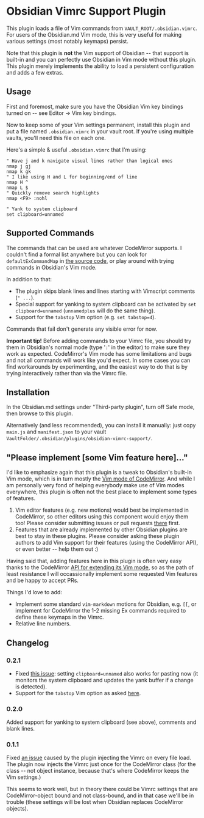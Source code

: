 # Obsidian Vimrc Support Plugin

This plugin loads a file of Vim commands from `VAULT_ROOT/.obsidian.vimrc`.
For users of the Obsidian.md Vim mode, this is very useful for making various settings (most notably keymaps) persist.

Note that this plugin is **not** the Vim support of Obsidian -- that support is built-in and you can perfectly use Obsidian in Vim mode without this plugin.
This plugin merely implements the ability to load a persistent configuration and adds a few extras.

## Usage

First and foremost, make sure you have the Obsidian Vim key bindings turned on -- see Editor -> Vim key bindings.

Now to keep some of your Vim settings permanent, install this plugin and put a file named `.obsidian.vimrc` in your vault root.
If you're using multiple vaults, you'll need this file on each one.

Here's a simple & useful `.obsidian.vimrc` that I'm using:

```
" Have j and k navigate visual lines rather than logical ones
nmap j gj
nmap k gk
" I like using H and L for beginning/end of line
nmap H ^
nmap L $
" Quickly remove search highlights
nmap <F9> :nohl

" Yank to system clipboard
set clipboard=unnamed
```

## Supported Commands

The commands that can be used are whatever CodeMirror supports.
I couldn't find a formal list anywhere but you can look for `defaultExCommandMap` in [the source code](https://github.com/codemirror/CodeMirror/blob/master/keymap/vim.js), or play around with trying commands in Obsidian's Vim mode.

In addition to that:
- The plugin skips blank lines and lines starting with Vimscript comments (`" ...`).
- Special support for yanking to system clipboard can be activated by `set clipboard=unnamed` (`unnamedplus` will do the same thing).
- Support for the `tabstop` Vim option (e.g. `set tabstop=4`).

Commands that fail don't generate any visible error for now.

**Important tip!** Before adding commands to your Vimrc file, you should try them in Obsidian's normal mode (type '`:`' in the editor) to make sure they work as expected.
CodeMirror's Vim mode has some limitations and bugs and not all commands will work like you'd expect.
In some cases you can find workarounds by experimenting, and the easiest way to do that is by trying interactively rather than via the Vimrc file.

## Installation

In the Obsidian.md settings under "Third-party plugin", turn off Safe mode, then browse to this plugin.

Alternatively (and less recommended), you can install it manually: just copy `main.js` and `manifest.json` to your vault `VaultFolder/.obsidian/plugins/obsidian-vimrc-support/`.

## "Please implement \[some Vim feature here\]..."

I'd like to emphasize again that this plugin is a tweak to Obsidian's built-in Vim mode, which is in turn mostly the [Vim mode of CodeMirror](https://codemirror.net/demo/vim.html). And while I am personally very fond of helping everybody make use of Vim modes everywhere, this plugin is often not the best place to implement some types of features.

1. Vim editor features (e.g. new motions) would best be implemented in CodeMirror, so other editors using this component would enjoy them too! Please consider submitting issues or pull requests [there](https://github.com/codemirror/CodeMirror/) first.
2. Features that are already implemented by other Obsidian plugins are best to stay in these plugins. Please consider asking these plugin authors to add Vim support for their features (using the CodeMirror API), or even better -- help them out :)

Having said that, adding features here in this plugin is often very easy thanks to the CodeMirror [API for extending its Vim mode](https://codemirror.net/doc/manual.html#vimapi_extending), so as the path of least resistance I will occassionally implement some requested Vim features and be happy to accept PRs.

Things I'd love to add:
- Implement some standard `vim-markdown` motions for Obsidian, e.g. `[[`, or implement for CodeMirror the 1-2 missing Ex commands required to define these keymaps in the Vimrc.
- Relative line numbers.

## Changelog

### 0.2.1

- Fixed [this issue](https://github.com/esm7/obsidian-vimrc-support/issues/7): setting `clipboard=unnamed` also works for pasting now (it monitors the system clipboard and updates the yank buffer if a change is detected).
- Support for the `tabstop` Vim option as asked [here](https://github.com/esm7/obsidian-vimrc-support/issues/3).

### 0.2.0

Added support for yanking to system clipboard (see above), comments and blank lines.

### 0.1.1

Fixed [an issue](https://github.com/esm7/obsidian-vimrc-support/issues/2) caused by the plugin injecting the Vimrc on every file load.
The plugin now injects the Vimrc just once for the CodeMirror class (for the class -- not object instance, because that's where CodeMirror keeps the Vim settings.)

This seems to work well, but in theory there could be Vimrc settings that are CodeMirror-object bound and not class-bound, and in that case we'll be in trouble (these settings will be lost when Obsidian replaces CodeMirror objects).
